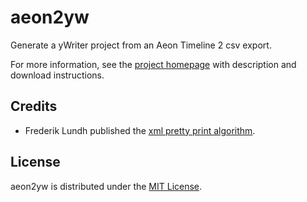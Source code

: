 # aeon2yw
Generate a yWriter project from an Aeon Timeline 2 csv export.

For more information, see the [project homepage](https://peter88213.github.io/aeon2yw) with description and download instructions.

## Credits

- Frederik Lundh published the [xml pretty print algorithm](http://effbot.org/zone/element-lib.htm#prettyprint).

## License

aeon2yw is distributed under the [MIT License](http://www.opensource.org/licenses/mit-license.php).
